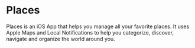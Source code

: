 # Places
Places is an iOS App that helps you manage all your favorite places. It uses Apple Maps and Local Notifications to help you categorize, discover, navigate and organize the world around you.
